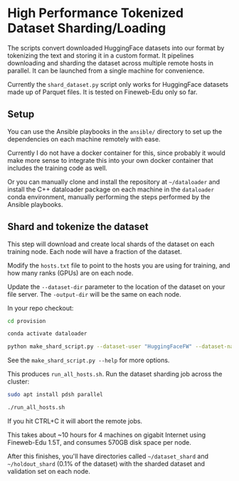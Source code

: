 # High Performance Tokenized Dataset Sharding/Loading

The scripts convert downloaded HuggingFace datasets into our format by tokenizing the text and storing it in a custom format.  It pipelines downloading and sharding the dataset across multiple remote hosts in parallel.  It can be launched from a single machine for convenience.

Currently the `shard_dataset.py` script only works for HuggingFace datasets made up of Parquet files.  It is tested on Fineweb-Edu only so far.


## Setup

You can use the Ansible playbooks in the `ansible/` directory to set up the dependencies on each machine remotely with ease.

Currently I do not have a docker container for this, since probably it would make more sense to integrate this into your own docker container that includes the training code as well.

Or you can manually clone and install the repository at `~/dataloader` and install the C++ dataloader package on each machine in the `dataloader` conda environment, manually performing the steps performed by the Ansible playbooks.


## Shard and tokenize the dataset

This step will download and create local shards of the dataset on each training node.  Each node will have a fraction of the dataset.

Modify the `hosts.txt` file to point to the hosts you are using for training, and how many ranks (GPUs) are on each node.

Update the `--dataset-dir` parameter to the location of the dataset on your file server.  The `-output-dir` will be the same on each node.

In your repo checkout:

```bash
cd provision

conda activate dataloader

python make_shard_script.py --dataset-user "HuggingFaceFW" --dataset-name "fineweb-edu" --output-dir ~/dataset_shard
```

See the `make_shard_script.py --help` for more options.

This produces `run_all_hosts.sh`.  Run the dataset sharding job across the cluster:

```bash
sudo apt install pdsh parallel

./run_all_hosts.sh
```

If you hit CTRL+C it will abort the remote jobs.

This takes about ~10 hours for 4 machines on gigabit Internet using Fineweb-Edu 1.5T, and consumes 570GB disk space per node.

After this finishes, you'll have directories called `~/dataset_shard` and `~/holdout_shard` (0.1% of the dataset) with the sharded dataset and validation set on each node.
